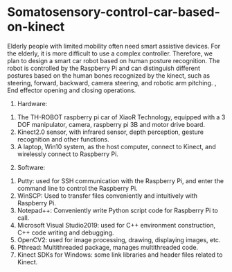 # Somatosensory-control-car-based-on-kinect
Elderly people with limited mobility often need smart assistive devices. For the elderly, it is more difficult to use a complex controller. Therefore, we plan to design a smart car robot based on human posture recognition. The robot is controlled by the Raspberry Pi and can distinguish different postures based on the human bones recognized by the kinect, such as steering, forward, backward, camera steering, and robotic arm pitching. , End effector opening and closing operations.

1. Hardware:
1) The TH-ROBOT raspberry pi car of XiaoR Technology, equipped with a 3 DOF manipulator, camera, raspberry pi 3B and motor drive board.
2) Kinect2.0 sensor, with infrared sensor, depth perception, gesture recognition and other functions.
3) A laptop, Win10 system, as the host computer, connect to Kinect, and wirelessly connect to Raspberry Pi.

2. Software:
1) Putty: used for SSH communication with the Raspberry Pi, and enter the command line to control the Raspberry Pi.
2) WinSCP: Used to transfer files conveniently and intuitively with Raspberry Pi.
3) Notepad++: Conveniently write Python script code for Raspberry Pi to call.
4) Microsoft Visual Studio2019: used for C++ environment construction, C++ code writing and debugging.
5) OpenCV2: used for image processing, drawing, displaying images, etc.
6) Pthread: Multithreaded package, manages multithreaded code.
7) Kinect SDKs for Windows: some link libraries and header files related to Kinect.
